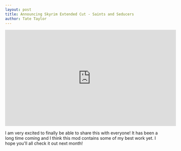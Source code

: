 ```yaml
---
layout: post
title: Announcing Skyrim Extended Cut - Saints and Seducers
author: Tate Taylor
---
```

<iframe width="560" height="315" src="https://www.youtube.com/embed/neyrmlEtxNo?si=eiO7QZlacEORxdyh" title="YouTube video player" frameborder="0" allow="accelerometer; autoplay; clipboard-write; encrypted-media; gyroscope; picture-in-picture; web-share" referrerpolicy="strict-origin-when-cross-origin" allowfullscreen></iframe>

I am very excited to finally be able to share this with everyone! It has been a long time coming and I think this mod contains some of my best work yet. I hope you'll all check it out next month!
